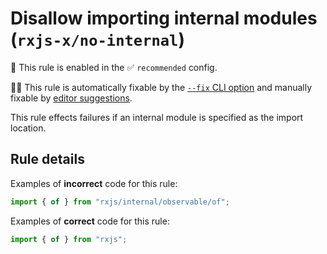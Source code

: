 # Disallow importing internal modules (`rxjs-x/no-internal`)

💼 This rule is enabled in the ✅ `recommended` config.

🔧💡 This rule is automatically fixable by the [`--fix` CLI option](https://eslint.org/docs/latest/user-guide/command-line-interface#--fix) and manually fixable by [editor suggestions](https://eslint.org/docs/latest/use/core-concepts#rule-suggestions).

<!-- end auto-generated rule header -->

This rule effects failures if an internal module is specified as the import location.

## Rule details

Examples of **incorrect** code for this rule:

```ts
import { of } from "rxjs/internal/observable/of";
```

Examples of **correct** code for this rule:

```ts
import { of } from "rxjs";
```

